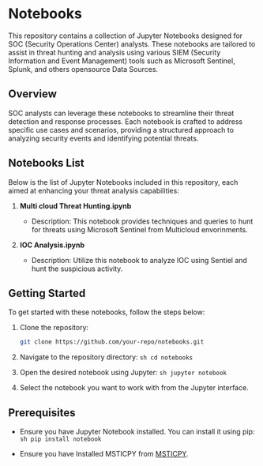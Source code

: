 # Notebooks

This repository contains a collection of Jupyter Notebooks designed for SOC (Security Operations Center) analysts. These notebooks are tailored to assist in threat hunting and analysis using various SIEM (Security Information and Event Management) tools such as Microsoft Sentinel, Splunk, and others opensource Data Sources.

## Overview

SOC analysts can leverage these notebooks to streamline their threat detection and response processes. Each notebook is crafted to address specific use cases and scenarios, providing a structured approach to analyzing security events and identifying potential threats.

## Notebooks List

Below is the list of Jupyter Notebooks included in this repository, each aimed at enhancing your threat analysis capabilities:

1. **Multi cloud Threat Hunting.ipynb**
   - Description: This notebook provides techniques and queries to hunt for threats using Microsoft Sentinel from Multicloud envorinments.

2. **IOC Analysis.ipynb**
   - Description: Utilize this notebook to analyze IOC using Sentiel and hunt the suspicious activity.

## Getting Started

To get started with these notebooks, follow the steps below:

1. Clone the repository:
   ```sh
   git clone https://github.com/your-repo/notebooks.git
   ```

2. Navigate to the repository directory:
 ```sh cd notebooks```

3.  Open the desired notebook using Jupyter:
 ```sh jupyter notebook```
4. Select the notebook you want to work with from the Jupyter interface.

## Prerequisites

* Ensure you have Jupyter Notebook installed. You can install it using pip: 
```sh pip install notebook```

* Ensure you have Installed MSTICPY from [MSTICPY](https://msticpy.readthedocs.io/en/latest/getting_started/Installing.html#).
